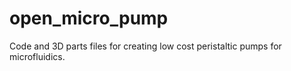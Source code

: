 # open_micro_pump
Code and 3D parts files for creating low cost peristaltic pumps for microfluidics. 

